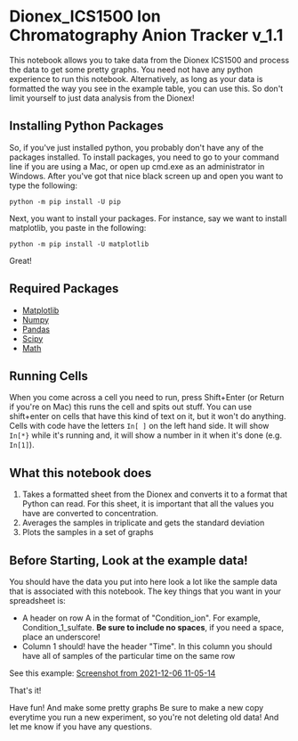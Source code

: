 # Dionex_ICS1500 Ion Chromatography Anion Tracker v_1.1

This notebook allows you to take data from the Dionex ICS1500 and process the data to get some pretty graphs. You need not have any python experience to run this notebook.
Alternatively, as long as your data is formatted the way you see in the example table, you can use this. So don't limit yourself to just data analysis from the Dionex!

## Installing Python Packages

So, if you've just installed python, you probably don't have any of the packages installed. To install packages, you need to go to your command line if you are using a Mac, or open up cmd.exe as an administrator in Windows.
After you've got that nice black screen up and open you want to type the following:

    python -m pip install -U pip

Next, you want to install your packages. For instance, say we want to install matplotlib, you paste in the following:

    python -m pip install -U matplotlib

Great!

## Required Packages
- [Matplotlib](https://matplotlib.org/3.4.3/users/installing.html)
- [Numpy](https://numpy.org/install/)
- [Pandas](https://pandas.pydata.org/docs/getting_started/install.html)
- [Scipy](https://scipy.org/install/)
- [Math](https://pypi.org/project/python-math/)

## Running Cells
When you come across a cell you need to run, press Shift+Enter (or Return if you're on Mac) this runs the cell and spits out stuff. You can use shift+enter on cells that have this kind of text on it, but it won't do anything. Cells with code have the letters `In[ ]` on the left hand side. It will show `In[*}` while it's running and, it will show a number in it when it's done (e.g. `In[1]`). 

## What this notebook does

   1. Takes a formatted sheet from the Dionex and converts it to a format that Python can read. For this sheet, it is important that all the values you have are converted to concentration. 
   2. Averages the samples in triplicate and gets the standard deviation
   3. Plots the samples in a set of graphs 


## Before Starting, Look at the example data!

You should have the data you put into here look a lot like the sample data that is associated with this notebook. The key things that you want in your spreadsheet is:
    
   - A header on row A in the format of "Condition_ion". For example, Condition_1_sulfate. __Be sure to include no spaces__, if you need a space, place an underscore!  
   - Column 1 should!
 have the header "Time". In this column you should have all of samples of the particular time on the same row

See this example:
[Screenshot from 2021-12-06 11-05-14](https://user-images.githubusercontent.com/27031932/144906726-4ae1cd04-bed5-409c-a8b5-92974f484772.png)
   
That's it!

Have fun! And make some pretty graphs
Be sure to make a new copy everytime you run a new experiment, so you're not deleting old data! And let me know if you have any questions.

